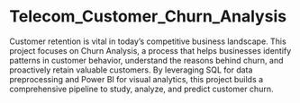 # Telecom_Customer_Churn_Analysis

Customer retention is vital in today’s competitive business landscape. This project focuses on Churn Analysis, a process that helps businesses identify patterns in customer behavior, understand the reasons behind churn, and proactively retain valuable customers. By leveraging SQL for data preprocessing and Power BI for visual analytics, this project builds a comprehensive pipeline to study, analyze, and predict customer churn.
